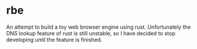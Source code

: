 # rbe

An attempt to build a toy web browser engine using rust. Unfortunately the DNS lookup feature of rust is still unstable, so I have decided to stop developing until the feature is finished.
